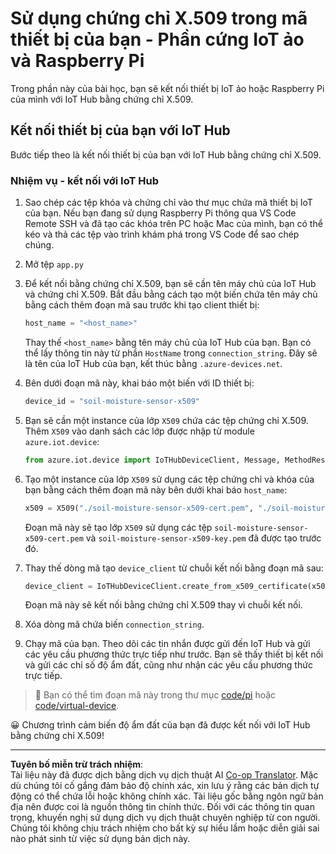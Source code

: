 <!--
CO_OP_TRANSLATOR_METADATA:
{
  "original_hash": "9aea84bcc7520222b0e1c50469d62d6a",
  "translation_date": "2025-08-27T22:11:09+00:00",
  "source_file": "2-farm/lessons/6-keep-your-plant-secure/single-board-computer-x509.md",
  "language_code": "vi"
}
-->
# Sử dụng chứng chỉ X.509 trong mã thiết bị của bạn - Phần cứng IoT ảo và Raspberry Pi

Trong phần này của bài học, bạn sẽ kết nối thiết bị IoT ảo hoặc Raspberry Pi của mình với IoT Hub bằng chứng chỉ X.509.

## Kết nối thiết bị của bạn với IoT Hub

Bước tiếp theo là kết nối thiết bị của bạn với IoT Hub bằng chứng chỉ X.509.

### Nhiệm vụ - kết nối với IoT Hub

1. Sao chép các tệp khóa và chứng chỉ vào thư mục chứa mã thiết bị IoT của bạn. Nếu bạn đang sử dụng Raspberry Pi thông qua VS Code Remote SSH và đã tạo các khóa trên PC hoặc Mac của mình, bạn có thể kéo và thả các tệp vào trình khám phá trong VS Code để sao chép chúng.

1. Mở tệp `app.py`

1. Để kết nối bằng chứng chỉ X.509, bạn sẽ cần tên máy chủ của IoT Hub và chứng chỉ X.509. Bắt đầu bằng cách tạo một biến chứa tên máy chủ bằng cách thêm đoạn mã sau trước khi tạo client thiết bị:

    ```python
    host_name = "<host_name>"
    ```

    Thay thế `<host_name>` bằng tên máy chủ của IoT Hub của bạn. Bạn có thể lấy thông tin này từ phần `HostName` trong `connection_string`. Đây sẽ là tên của IoT Hub của bạn, kết thúc bằng `.azure-devices.net`.

1. Bên dưới đoạn mã này, khai báo một biến với ID thiết bị:

    ```python
    device_id = "soil-moisture-sensor-x509"
    ```

1. Bạn sẽ cần một instance của lớp `X509` chứa các tệp chứng chỉ X.509. Thêm `X509` vào danh sách các lớp được nhập từ module `azure.iot.device`:

    ```python
    from azure.iot.device import IoTHubDeviceClient, Message, MethodResponse, X509
    ```

1. Tạo một instance của lớp `X509` sử dụng các tệp chứng chỉ và khóa của bạn bằng cách thêm đoạn mã này bên dưới khai báo `host_name`:

    ```python
    x509 = X509("./soil-moisture-sensor-x509-cert.pem", "./soil-moisture-sensor-x509-key.pem")
    ```

    Đoạn mã này sẽ tạo lớp `X509` sử dụng các tệp `soil-moisture-sensor-x509-cert.pem` và `soil-moisture-sensor-x509-key.pem` đã được tạo trước đó.

1. Thay thế dòng mã tạo `device_client` từ chuỗi kết nối bằng đoạn mã sau:

    ```python
    device_client = IoTHubDeviceClient.create_from_x509_certificate(x509, host_name, device_id)
    ```

    Đoạn mã này sẽ kết nối bằng chứng chỉ X.509 thay vì chuỗi kết nối.

1. Xóa dòng mã chứa biến `connection_string`.

1. Chạy mã của bạn. Theo dõi các tin nhắn được gửi đến IoT Hub và gửi các yêu cầu phương thức trực tiếp như trước. Bạn sẽ thấy thiết bị kết nối và gửi các chỉ số độ ẩm đất, cũng như nhận các yêu cầu phương thức trực tiếp.

> 💁 Bạn có thể tìm đoạn mã này trong thư mục [code/pi](../../../../../2-farm/lessons/6-keep-your-plant-secure/code/pi) hoặc [code/virtual-device](../../../../../2-farm/lessons/6-keep-your-plant-secure/code/virtual-device).

😀 Chương trình cảm biến độ ẩm đất của bạn đã được kết nối với IoT Hub bằng chứng chỉ X.509!

---

**Tuyên bố miễn trừ trách nhiệm**:  
Tài liệu này đã được dịch bằng dịch vụ dịch thuật AI [Co-op Translator](https://github.com/Azure/co-op-translator). Mặc dù chúng tôi cố gắng đảm bảo độ chính xác, xin lưu ý rằng các bản dịch tự động có thể chứa lỗi hoặc không chính xác. Tài liệu gốc bằng ngôn ngữ bản địa nên được coi là nguồn thông tin chính thức. Đối với các thông tin quan trọng, khuyến nghị sử dụng dịch vụ dịch thuật chuyên nghiệp từ con người. Chúng tôi không chịu trách nhiệm cho bất kỳ sự hiểu lầm hoặc diễn giải sai nào phát sinh từ việc sử dụng bản dịch này.